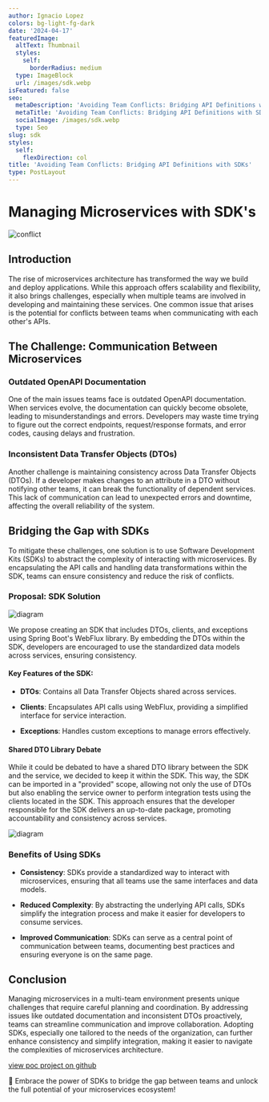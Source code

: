 ```yaml
---
author: Ignacio Lopez
colors: bg-light-fg-dark
date: '2024-04-17'
featuredImage:
  altText: Thumbnail
  styles:
    self:
      borderRadius: medium
  type: ImageBlock
  url: /images/sdk.webp
isFeatured: false
seo:
  metaDescription: 'Avoiding Team Conflicts: Bridging API Definitions with SDKs.'
  metaTitle: 'Avoiding Team Conflicts: Bridging API Definitions with SDKs'
  socialImage: /images/sdk.webp
  type: Seo
slug: sdk
styles:
  self:
    flexDirection: col
title: 'Avoiding Team Conflicts: Bridging API Definitions with SDKs'
type: PostLayout
---
```


# Managing Microservices with SDK's
![conflict](./images/cat-meme.jpg)

## Introduction

The rise of microservices architecture has transformed the way we build and deploy applications. While this approach offers scalability and flexibility, it also brings challenges, especially when multiple teams are involved in developing and maintaining these services. One common issue that arises is the potential for conflicts between teams when communicating with each other's APIs.

## The Challenge: Communication Between Microservices

### Outdated OpenAPI Documentation

One of the main issues teams face is outdated OpenAPI documentation. When services evolve, the documentation can quickly become obsolete, leading to misunderstandings and errors. Developers may waste time trying to figure out the correct endpoints, request/response formats, and error codes, causing delays and frustration.

### Inconsistent Data Transfer Objects (DTOs)

Another challenge is maintaining consistency across Data Transfer Objects (DTOs). If a developer makes changes to an attribute in a DTO without notifying other teams, it can break the functionality of dependent services. This lack of communication can lead to unexpected errors and downtime, affecting the overall reliability of the system.

## Bridging the Gap with SDKs

To mitigate these challenges, one solution is to use Software Development Kits (SDKs) to abstract the complexity of interacting with microservices. By encapsulating the API calls and handling data transformations within the SDK, teams can ensure consistency and reduce the risk of conflicts.

### Proposal: SDK Solution

![diagram](./images/sdk.png)

We propose creating an SDK that includes DTOs, clients, and exceptions using Spring Boot's WebFlux library. By embedding the DTOs within the SDK, developers are encouraged to use the standardized data models across services, ensuring consistency.

#### Key Features of the SDK:

- **DTOs**: Contains all Data Transfer Objects shared across services.

- **Clients**: Encapsulates API calls using WebFlux, providing a simplified interface for service interaction.

- **Exceptions**: Handles custom exceptions to manage errors effectively.

#### Shared DTO Library Debate

While it could be debated to have a shared DTO library between the SDK and the service, we decided to keep it within the SDK. This way, the SDK can be imported in a "provided" scope, allowing not only the use of DTOs but also enabling the service owner to perform integration tests using the clients located in the SDK. This approach ensures that the developer responsible for the SDK delivers an up-to-date package, promoting accountability and consistency across services.

![diagram](./images/sdk-class-diagram.png)

### Benefits of Using SDKs

- **Consistency**: SDKs provide a standardized way to interact with microservices, ensuring that all teams use the same interfaces and data models.

- **Reduced Complexity**: By abstracting the underlying API calls, SDKs simplify the integration process and make it easier for developers to consume services.

- **Improved Communication**: SDKs can serve as a central point of communication between teams, documenting best practices and ensuring everyone is on the same page.

## Conclusion

Managing microservices in a multi-team environment presents unique challenges that require careful planning and coordination. By addressing issues like outdated documentation and inconsistent DTOs proactively, teams can streamline communication and improve collaboration. Adopting SDKs, especially one tailored to the needs of the organization, can further enhance consistency and simplify integration, making it easier to navigate the complexities of microservices architecture.


[view poc project on github](https://github.com/bylidev/sdk-poc)

🚀 Embrace the power of SDKs to bridge the gap between teams and unlock the full potential of your microservices ecosystem!